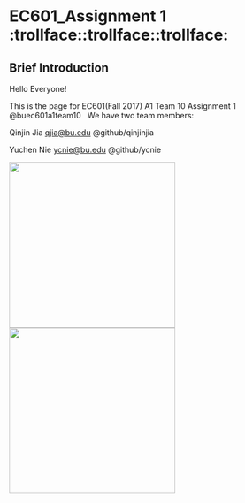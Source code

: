 # EC601_Assignment 1 :trollface::trollface::trollface:
## Brief Introduction
  Hello Everyone! 
  
  This is the page for EC601(Fall 2017) A1 Team 10 Assignment 1 @buec601a1team10
  
  We have two team members:
  
  Qinjin Jia qjia@bu.edu @github/qinjinjia
  
  Yuchen Nie ycnie@bu.edu @github/ycnie

<img src="https://github.com/qinjinjia/ec601_ass1/blob/master/original.png" width="300" height="300">
<img src="https://github.com/qinjinjia/ec601_ass1/blob/master/processed.png" width="300" height="300">

